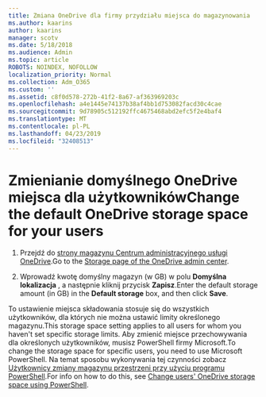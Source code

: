 ```yaml
---
title: Zmiana OneDrive dla firmy przydziału miejsca do magazynowania
ms.author: kaarins
author: kaarins
manager: scotv
ms.date: 5/18/2018
ms.audience: Admin
ms.topic: article
ROBOTS: NOINDEX, NOFOLLOW
localization_priority: Normal
ms.collection: Adm_O365
ms.custom: ''
ms.assetid: c8f0d578-272b-41f2-8a67-af363969203c
ms.openlocfilehash: a4e1445e74137b38af4bb1d753082facd30c4cae
ms.sourcegitcommit: 9d78905c512192ffc4675468abd2efc5f2e4baf4
ms.translationtype: MT
ms.contentlocale: pl-PL
ms.lasthandoff: 04/23/2019
ms.locfileid: "32408513"
---
```

# <a name="change-the-default-onedrive-storage-space-for-your-users"></a><span data-ttu-id="f64e1-102">Zmienianie domyślnego OneDrive miejsca dla użytkowników</span><span class="sxs-lookup"><span data-stu-id="f64e1-102">Change the default OneDrive storage space for your users</span></span>

1. <span data-ttu-id="f64e1-103">Przejdź do [strony magazynu Centrum administracyjnego usługi OneDrive](https://admin.onedrive.com/?v=StorageSettings).</span><span class="sxs-lookup"><span data-stu-id="f64e1-103">Go to the [Storage page of the OneDrive admin center](https://admin.onedrive.com/?v=StorageSettings).</span></span>
    
2. <span data-ttu-id="f64e1-104">Wprowadź kwotę domyślny magazyn (w GB) w polu **Domyślna lokalizacja** , a następnie kliknij przycisk **Zapisz**.</span><span class="sxs-lookup"><span data-stu-id="f64e1-104">Enter the default storage amount (in GB) in the **Default storage** box, and then click **Save**.</span></span>
    
<span data-ttu-id="f64e1-105">To ustawienie miejsca składowania stosuje się do wszystkich użytkowników, dla których nie można ustawić limity określonego magazynu.</span><span class="sxs-lookup"><span data-stu-id="f64e1-105">This storage space setting applies to all users for whom you haven't set specific storage limits.</span></span> <span data-ttu-id="f64e1-106">Aby zmienić miejsce przechowywania dla określonych użytkowników, musisz PowerShell firmy Microsoft.</span><span class="sxs-lookup"><span data-stu-id="f64e1-106">To change the storage space for specific users, you need to use Microsoft PowerShell.</span></span> <span data-ttu-id="f64e1-107">Na temat sposobu wykonywania tej czynności zobacz [Użytkownicy zmiany magazynu przestrzeni przy użyciu programu PowerShell](https://go.microsoft.com/fwlink/?linkid=866402).</span><span class="sxs-lookup"><span data-stu-id="f64e1-107">For info on how to do this, see [Change users' OneDrive storage space using PowerShell](https://go.microsoft.com/fwlink/?linkid=866402).</span></span>
  

